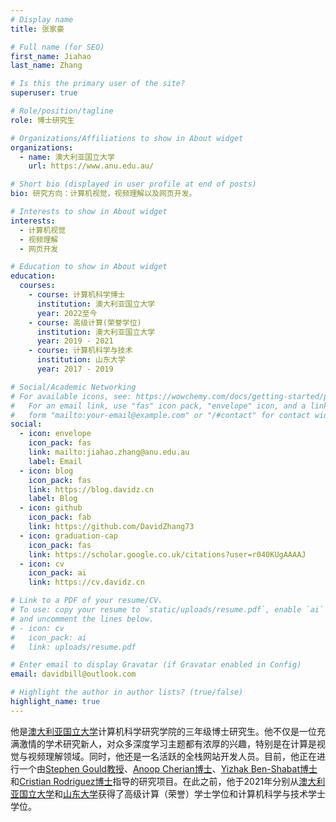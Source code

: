 ```yaml
---
# Display name
title: 张家豪

# Full name (for SEO)
first_name: Jiahao
last_name: Zhang

# Is this the primary user of the site?
superuser: true

# Role/position/tagline
role: 博士研究生

# Organizations/Affiliations to show in About widget
organizations:
  - name: 澳大利亚国立大学
    url: https://www.anu.edu.au/

# Short bio (displayed in user profile at end of posts)
bio: 研究方向：计算机视觉，视频理解以及网页开发。

# Interests to show in About widget
interests:
  - 计算机视觉
  - 视频理解
  - 网页开发

# Education to show in About widget
education:
  courses:
    - course: 计算机科学博士
      institution: 澳大利亚国立大学
      year: 2022至今
    - course: 高级计算(荣誉学位)
      institution: 澳大利亚国立大学
      year: 2019 - 2021
    - course: 计算机科学与技术
      institution: 山东大学
      year: 2017 - 2019

# Social/Academic Networking
# For available icons, see: https://wowchemy.com/docs/getting-started/page-builder/#icons
#   For an email link, use "fas" icon pack, "envelope" icon, and a link in the
#   form "mailto:your-email@example.com" or "/#contact" for contact widget.
social:
  - icon: envelope
    icon_pack: fas
    link: mailto:jiahao.zhang@anu.edu.au
    label: Email
  - icon: blog
    icon_pack: fas
    link: https://blog.davidz.cn
    label: Blog
  - icon: github
    icon_pack: fab
    link: https://github.com/DavidZhang73
  - icon: graduation-cap
    icon_pack: fas
    link: https://scholar.google.co.uk/citations?user=r040KUgAAAAJ
  - icon: cv
    icon_pack: ai
    link: https://cv.davidz.cn

# Link to a PDF of your resume/CV.
# To use: copy your resume to `static/uploads/resume.pdf`, enable `ai` icons in `params.yaml`,
# and uncomment the lines below.
# - icon: cv
#   icon_pack: ai
#   link: uploads/resume.pdf

# Enter email to display Gravatar (if Gravatar enabled in Config)
email: davidbill@outlook.com

# Highlight the author in author lists? (true/false)
highlight_name: true
---
```


他是[澳大利亚国立大学](https://www.anu.edu.au/)计算机科学研究学院的三年级博士研究生。他不仅是一位充满激情的学术研究新人，对众多深度学习主题都有浓厚的兴趣，特别是在计算是视觉与视频理解领域。同时，他还是一名活跃的全栈网站开发人员。目前，他正在进行一个由[Stephen Gould教授](https://users.cecs.anu.edu.au/~sgould/)、[Anoop Cherian博士](https://users.cecs.anu.edu.au/~cherian/)、[Yizhak Ben-Shabat博士](https://www.itzikbs.com/)和[Cristian Rodriguez博士](https://crodriguezo.github.io/)指导的研究项目。在此之前，他于2021年分别从[澳大利亚国立大学](https://www.anu.edu.au/)和[山东大学](http://www.wh.sdu.edu.cn/)获得了高级计算（荣誉）学士学位和计算机科学与技术学士学位。
